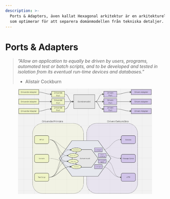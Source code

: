 ```yaml
---
description: >-
  Ports & Adapters, även kallat Hexagonal arkitektur är en arkitekturell stil
  som optimerar för att separera domänmodellen från tekniska detaljer.
---
```


# Ports & Adapters

> _”Allow an application to equally be driven by users, programs, automated test or batch scripts, and to be developed and tested in isolation from its eventual run-time devices and databases.”_
>
> * Alistair Cockburn

<figure><img src="../../../.gitbook/assets/image.png" alt=""><figcaption></figcaption></figure>

